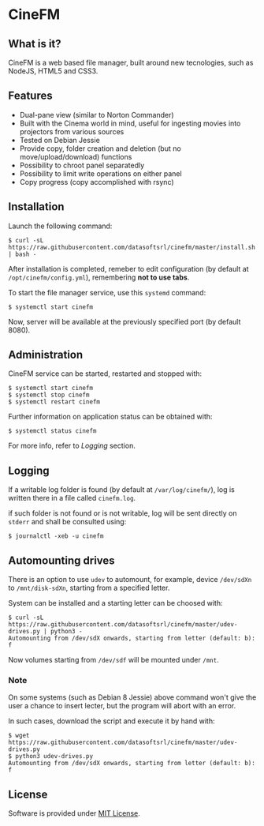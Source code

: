 # CineFM

## What is it?

CineFM is a web based file manager, built around new tecnologies, such as
NodeJS, HTML5 and CSS3.

## Features

* Dual-pane view (similar to Norton Commander)
* Built with the Cinema world in mind, useful for ingesting movies into
projectors from various sources
* Tested on Debian Jessie
* Provide copy, folder creation and deletion (but no move/upload/download)
functions
* Possibility to chroot panel separatedly
* Possibility to limit write operations on either panel
* Copy progress (copy accomplished with rsync)

## Installation

Launch the following command:

```shell
$ curl -sL https://raw.githubusercontent.com/datasoftsrl/cinefm/master/install.sh | bash -
```

After installation is completed, remeber to edit configuration (by default at
`/opt/cinefm/config.yml`), remembering **not to use tabs**.

To start the file manager service, use this `systemd` command:

```shell
$ systemctl start cinefm
```

Now, server will be available at the previously specified port (by default
8080).

## Administration

CineFM service can be started, restarted and stopped with:

```shell
$ systemctl start cinefm
$ systemctl stop cinefm
$ systemctl restart cinefm
```

Further information on application status can be obtained with:

```shell
$ systemctl status cinefm
```

For more info, refer to *Logging* section.

## Logging

If a writable log folder is found (by default at `/var/log/cinefm/`), log is
written there in a file called `cinefm.log`.

if such folder is not found or is not writable, log will be sent directly on
`stderr` and shall be consulted using:

```shell
$ journalctl -xeb -u cinefm
```

## Automounting drives

There is an option to use `udev` to automount, for example, device `/dev/sdXn`
to `/mnt/disk-sdXn`, starting from a specified letter.

System can be installed and a starting letter can be choosed with:

```shell
$ curl -sL https://raw.githubusercontent.com/datasoftsrl/cinefm/master/udev-drives.py | python3 -
Automounting from /dev/sdX onwards, starting from letter (default: b): f
```

Now volumes starting from `/dev/sdf` will be mounted under `/mnt`.

### Note

On some systems (such as Debian 8 Jessie) above command won't give the user a
chance to insert lecter, but the program will abort with an error.

In such cases, download the script and execute it by hand with:

```shell
$ wget https://raw.githubusercontent.com/datasoftsrl/cinefm/master/udev-drives.py
$ python3 udev-drives.py
Automounting from /dev/sdX onwards, starting from letter (default: b): f

```

## License

Software is provided under [MIT License](https://opensource.org/licenses/MIT).

